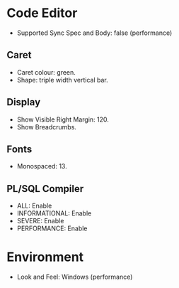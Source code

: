 # Code Editor

- Supported Sync Spec and Body: false (performance)

## Caret

- Caret colour: green.
- Shape: triple width vertical bar.

## Display

- Show Visible Right Margin: 120.
- Show Breadcrumbs.

## Fonts

- Monospaced: 13.

## PL/SQL Compiler

- ALL: Enable
- INFORMATIONAL: Enable
- SEVERE: Enable
- PERFORMANCE: Enable

# Environment

- Look and Feel: Windows (performance)
